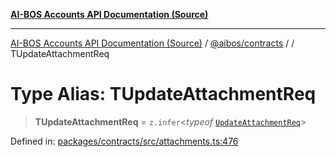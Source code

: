 [**AI-BOS Accounts API Documentation (Source)**](../../../README.md)

***

[AI-BOS Accounts API Documentation (Source)](../../../README.md) / [@aibos/contracts](../README.md) / [](../README.md) / TUpdateAttachmentReq

# Type Alias: TUpdateAttachmentReq

> **TUpdateAttachmentReq** = `z.infer`\<*typeof* [`UpdateAttachmentReq`](../variables/UpdateAttachmentReq.md)\>

Defined in: [packages/contracts/src/attachments.ts:476](https://github.com/pohlai88/accounts/blob/48103fb36d28b2b9bfb33472b6de2f719773cde9/packages/contracts/src/attachments.ts#L476)

